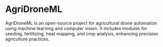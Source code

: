 # AgriDroneML
AgriDroneML is an open-source project for agricultural drone automation using machine learning and computer vision. It includes modules for seeding, fertilizing, heat mapping, and crop analysis, enhancing precision agriculture practices.
